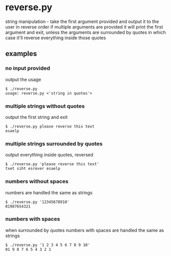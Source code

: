 # reverse.py
string manipulation - take the first argument provided and output it to the user in reverse order
if multiple arguments are provided it will print the first argument and exit, unless the arguments are surrounded by quotes in which case it'll reverse everything inside those quotes

## examples

### no input provided
output the usage
```
$ ./reverse.py
usage: reverse.py <'string in quotes'>
```

### multiple strings without quotes
output the first string and exit
```
$ ./reverse.py please reverse this text
esaelp
```

### multiple strings surrounded by quotes
output everything inside quotes, reversed
```
$ ./reverse.py 'please reverse this text'
txet siht esrever esaelp
```

### numbers without spaces
numbers are handled the same as strings
```
$ ./reverse.py '12345678910'
01987654321
```

### numbers with spaces
when surrounded by quotes numbers with spaces are handled the same as strings
```
$ ./reverse.py '1 2 3 4 5 6 7 8 9 10'
01 9 8 7 6 5 4 3 2 1
```
